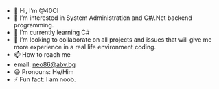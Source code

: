 - 👋 Hi, I’m @40CI
- 👀 I’m interested in System Administration and C#/.Net backend programming.
- 🌱 I’m currently learning C#
- 💞️ I’m looking to collaborate on all projects and issues that will give me more experience in a real life environment coding.
- 📫 How to reach me
- email: neo86@abv.bg
- 😄 Pronouns: He/Him
- ⚡ Fun fact: I am noob.

<!---
40CI/40CI is a ✨ special ✨ repository because its `README.md` (this file) appears on your GitHub profile.
You can click the Preview link to take a look at your changes.
--->
